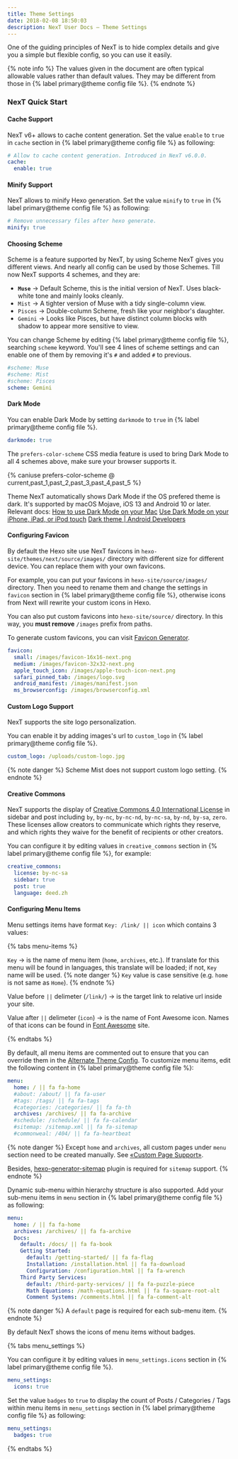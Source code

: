 ```yaml
---
title: Theme Settings
date: 2018-02-08 18:50:03
description: NexT User Docs – Theme Settings
---
```


One of the guiding principles of NexT is to hide complex details and give you a simple but flexible config, so you can use it easily.

{% note info %}
The values given in the document are often typical allowable values rather than default values. They may be different from those in {% label primary@theme config file %}.
{% endnote %}

### NexT Quick Start

#### Cache Support

NexT v6+ allows to cache content generation. Set the value `enable` to `true` in `cache` section in {% label primary@theme config file %} as following:

```yml next/_config.yml
# Allow to cache content generation. Introduced in NexT v6.0.0.
cache:
  enable: true
```

#### Minify Support

NexT allows to minify Hexo generation. Set the value `minify` to `true` in {% label primary@theme config file %} as following:

```yml next/_config.yml
# Remove unnecessary files after hexo generate.
minify: true
```

#### Choosing Scheme

Scheme is a feature supported by NexT, by using Scheme NexT gives you different views. And nearly all config can be used by those Schemes. Till now NexT supports 4 schemes, and they are:

* **`Muse`** → Default Scheme, this is the initial version of NexT. Uses black-white tone and mainly looks cleanly.
* `Mist` → A tighter version of Muse with a tidy single-column view.
* `Pisces` → Double-column Scheme, fresh like your neighbor's daughter.
* `Gemini` → Looks like Pisces, but have distinct column blocks with shadow to appear more sensitive to view.

You can change Scheme by editing {% label primary@theme config file %}, searching `scheme` keyword. You'll see 4 lines of scheme settings and can enable one of them by removing it's `#` and added `#` to previous.

```yml next/_config.yml
#scheme: Muse
#scheme: Mist
#scheme: Pisces
scheme: Gemini
```

#### Dark Mode

You can enable Dark Mode by setting `darkmode` to `true` in {% label primary@theme config file %}.

```yml next/_config.yml
darkmode: true
```

The `prefers-color-scheme` CSS media feature is used to bring Dark Mode to all 4 schemes above, make sure your browser supports it.

{% caniuse prefers-color-scheme @ current,past_1,past_2,past_3,past_4,past_5 %}

Theme NexT automatically shows Dark Mode if the OS prefered theme is dark. It's supported by macOS Mojave, iOS 13 and Android 10 or later. Relevant docs:
[How to use Dark Mode on your Mac](https://support.apple.com/en-us/HT208976)
[Use Dark Mode on your iPhone, iPad, or iPod touch](https://support.apple.com/en-us/HT210332)
[Dark theme | Android Developers](https://developer.android.com/guide/topics/ui/look-and-feel/darktheme)

#### Configuring Favicon

By default the Hexo site use NexT favicons in `hexo-site/themes/next/source/images/` directory with different size for different device. You can replace them with your own favicons.

For example, you can put your favicons in `hexo-site/source/images/` directory. Then you need to rename them and change the settings in `favicon` section in {% label primary@theme config file %}, otherwise icons from Next will rewrite your custom icons in Hexo.

You can also put custom favicons into `hexo-site/source/` directory. In this way, you **must remove** `/images` prefix from paths.

To generate custom favicons, you can visit [Favicon Generator](https://realfavicongenerator.net).

```yml hexo/_config.yml
favicon:
  small: /images/favicon-16x16-next.png
  medium: /images/favicon-32x32-next.png
  apple_touch_icon: /images/apple-touch-icon-next.png
  safari_pinned_tab: /images/logo.svg
  android_manifest: /images/manifest.json
  ms_browserconfig: /images/browserconfig.xml
```

#### Custom Logo Support

NexT supports the site logo personalization.

You can enable it by adding images's url to `custom_logo` in {% label primary@theme config file %}.

```yml next/_config.yml
custom_logo: /uploads/custom-logo.jpg
```

{% note danger %}
Scheme Mist does not support custom logo setting.
{% endnote %}

#### Creative Commons

NexT supports the display of [Creative Commons 4.0 International License](https://creativecommons.org/) in sidebar and post including `by`, `by-nc`, `by-nc-nd`, `by-nc-sa`, `by-nd`, `by-sa`, `zero`. These licenses allow creators to communicate which rights they reserve, and which rights they waive for the benefit of recipients or other creators.

You can configure it by editing values in `creative_commons` section in {% label primary@theme config file %}, for example:

```yml next/_config.yml
creative_commons:
  license: by-nc-sa
  sidebar: true
  post: true
  language: deed.zh
```

#### Configuring Menu Items

Menu settings items have format `Key: /link/ || icon` which contains 3 values:

{% tabs menu-items %}
<!-- tab <code>Key</code> -->
`Key` → is the name of menu item (`home`, `archives`, etc.).
If translate for this menu will be found in languages, this translate will be loaded; if not, `Key` name will be used.
{% note danger %}
`Key` value is case sensitive (e.g. `home` is not same as `Home`).
{% endnote %}
<!-- endtab -->

<!-- tab <code>link</code> -->
Value before `||` delimeter (`/link/`) → is the target link to relative url inside your site.
<!-- endtab -->

<!-- tab <code>icon</code> -->
Value after `||` delimeter (`icon`) → is the name of Font Awesome icon.
Names of that icons can be found in [Font Awesome](https://fontawesome.com) site.
<!-- endtab -->
{% endtabs %}

By default, all menu items are commented out to ensure that you can override them in the [Alternate Theme Config](/docs/getting-started/configuration.html).
To customize menu items, edit the following content in {% label primary@theme config file %}:

```yml next/_config.yml
menu:
  home: / || fa fa-home
  #about: /about/ || fa fa-user
  #tags: /tags/ || fa fa-tags
  #categories: /categories/ || fa fa-th
  archives: /archives/ || fa fa-archive
  #schedule: /schedule/ || fa fa-calendar
  #sitemap: /sitemap.xml || fa fa-sitemap
  #commonweal: /404/ || fa fa-heartbeat
```

{% note danger %}
Except `home` and `archives`, all custom pages under `menu` section need to be created manually. See [«Custom Page Support»](/docs/theme-settings/custom-pages.html).

Besides, [hexo-generator-sitemap](https://github.com/hexojs/hexo-generator-sitemap) plugin is required for `sitemap` support.
{% endnote %}

Dynamic sub-menu within hierarchy structure is also supported. Add your sub-menu items in `menu` section in {% label primary@theme config file %} as following:

```yml next/_config.yml
menu:
  home: / || fa fa-home
  archives: /archives/ || fa fa-archive
  Docs:
    default: /docs/ || fa fa-book
    Getting Started:
      default: /getting-started/ || fa fa-flag
      Installation: /installation.html || fa fa-download
      Configuration: /configuration.html || fa fa-wrench
    Third Party Services:
      default: /third-party-services/ || fa fa-puzzle-piece
      Math Equations: /math-equations.html || fa fa-square-root-alt
      Comment Systems: /comments.html || fa fa-comment-alt
```

{% note danger %}
A `default` page is required for each sub-menu item.
{% endnote %}

By default NexT shows the icons of menu items without badges.

{% tabs menu_settings %}
<!-- tab <code>icons</code> -->
You can configure it by editing values in `menu_settings.icons` section in {% label primary@theme config file %}.

```yml next/_config.yml
menu_settings:
  icons: true
```
<!-- endtab -->

<!-- tab <code>badges</code> -->
Set the value `badges` to `true` to display the count of Posts / Categories / Tags within menu items in `menu_settings` section in {% label primary@theme config file %} as following:

```yml next/_config.yml
menu_settings:
  badges: true
```
<!-- endtab -->

{% endtabs %}
